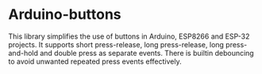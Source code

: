 # Arduino-buttons

This library simplifies the use of buttons in Arduino, ESP8266 and ESP-32 projects. It
supports short press-release, long press-release, long press-and-hold and double press
as separate events. There is builtin debouncing to avoid unwanted repeated press events
effectively.


